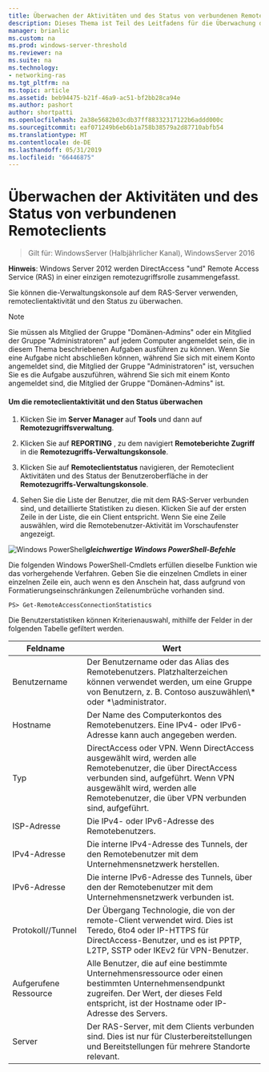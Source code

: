 ```yaml
---
title: Überwachen der Aktivitäten und des Status von verbundenen Remoteclients
description: Dieses Thema ist Teil des Leitfadens für die Überwachung des Remotezugriffs und Kontoführung in Windows Server 2016.
manager: brianlic
ms.custom: na
ms.prod: windows-server-threshold
ms.reviewer: na
ms.suite: na
ms.technology:
- networking-ras
ms.tgt_pltfrm: na
ms.topic: article
ms.assetid: beb94475-b21f-46a9-ac51-bf2bb28ca94e
ms.author: pashort
author: shortpatti
ms.openlocfilehash: 2a38e5682b03cdb37ff88332317122b6addd000c
ms.sourcegitcommit: eaf071249b6eb6b1a758b38579a2d87710abfb54
ms.translationtype: MT
ms.contentlocale: de-DE
ms.lasthandoff: 05/31/2019
ms.locfileid: "66446875"
---
```

# <a name="monitor-connected-remote-clients-for-activity-and-status"></a>Überwachen der Aktivitäten und des Status von verbundenen Remoteclients

>Gilt für: WindowsServer (Halbjährlicher Kanal), WindowsServer 2016

**Hinweis**: Windows Server 2012 werden DirectAccess "und" Remote Access Service (RAS) in einer einzigen remotezugriffsrolle zusammengefasst.  
  
Sie können die-Verwaltungskonsole auf dem RAS-Server verwenden, remoteclientaktivität und den Status zu überwachen.  
  
> [!NOTE]  
> Sie müssen als Mitglied der Gruppe "Domänen-Admins" oder ein Mitglied der Gruppe "Administratoren" auf jedem Computer angemeldet sein, die in diesem Thema beschriebenen Aufgaben ausführen zu können. Wenn Sie eine Aufgabe nicht abschließen können, während Sie sich mit einem Konto angemeldet sind, die Mitglied der Gruppe "Administratoren" ist, versuchen Sie es die Aufgabe auszuführen, während Sie sich mit einem Konto angemeldet sind, die Mitglied der Gruppe "Domänen-Admins" ist.  
  
#### <a name="to-monitor-remote-client-activity-and-status"></a>Um die remoteclientaktivität und den Status überwachen  
  
1.  Klicken Sie im **Server Manager** auf **Tools** und dann auf **Remotezugriffsverwaltung**.  
  
2.  Klicken Sie auf **REPORTING** , zu dem navigiert **Remoteberichte Zugriff** in die **Remotezugriffs-Verwaltungskonsole**.  
  
3.  Klicken Sie auf **Remoteclientstatus** navigieren, der Remoteclient Aktivitäten und des Status der Benutzeroberfläche in der **Remotezugriffs-Verwaltungskonsole**.  
  
4.  Sehen Sie die Liste der Benutzer, die mit dem RAS-Server verbunden sind, und detaillierte Statistiken zu diesen. Klicken Sie auf der ersten Zeile in der Liste, die ein Client entspricht. Wenn Sie eine Zeile auswählen, wird die Remotebenutzer-Aktivität im Vorschaufenster angezeigt.  
  
![Windows PowerShell](../../../media/Monitor-connected-remote-clients-for-activity-and-status/PowerShellLogoSmall.gif)***<em>gleichwertige Windows PowerShell-Befehle</em>***  
  
Die folgenden Windows PowerShell-Cmdlets erfüllen dieselbe Funktion wie das vorhergehende Verfahren. Geben Sie die einzelnen Cmdlets in einer einzelnen Zeile ein, auch wenn es den Anschein hat, dass aufgrund von Formatierungseinschränkungen Zeilenumbrüche vorhanden sind.  
  
```  
PS> Get-RemoteAccessConnectionStatistics  
```  
  
Die Benutzerstatistiken können Kriterienauswahl, mithilfe der Felder in der folgenden Tabelle gefiltert werden.  
  
|Feldname|Wert|  
|-------|-----|  
|Benutzername|Der Benutzername oder das Alias des Remotebenutzers. Platzhalterzeichen können verwendet werden, um eine Gruppe von Benutzern, z. B. Contoso auszuwählen\\* oder \*\administrator.|  
|Hostname|Der Name des Computerkontos des Remotebenutzers. Eine IPv4- oder IPv6-Adresse kann auch angegeben werden.|  
|Typ|DirectAccess oder VPN. Wenn DirectAccess ausgewählt wird, werden alle Remotebenutzer, die über DirectAccess verbunden sind, aufgeführt. Wenn VPN ausgewählt wird, werden alle Remotebenutzer, die über VPN verbunden sind, aufgeführt.|  
|ISP-Adresse|Die IPv4- oder IPv6-Adresse des Remotebenutzers.|  
|IPv4-Adresse|Die interne IPv4-Adresse des Tunnels, der den Remotebenutzer mit dem Unternehmensnetzwerk herstellen.|  
|IPv6-Adresse|Die interne IPv6-Adresse des Tunnels, über den der Remotebenutzer mit dem Unternehmensnetzwerk verbunden ist.|  
|Protokoll//Tunnel|Der Übergang Technologie, die von der remote-Client verwendet wird. Dies ist Teredo, 6to4 oder IP-HTTPS für DirectAccess-Benutzer, und es ist PPTP, L2TP, SSTP oder IKEv2 für VPN-Benutzer.|  
|Aufgerufene Ressource|Alle Benutzer, die auf eine bestimmte Unternehmensressource oder einen bestimmten Unternehmensendpunkt zugreifen. Der Wert, der dieses Feld entspricht, ist der Hostname oder IP-Adresse des Servers.|  
|Server|Der RAS-Server, mit dem Clients verbunden sind. Dies ist nur für Clusterbereitstellungen und Bereitstellungen für mehrere Standorte relevant.|  
  
  
  


